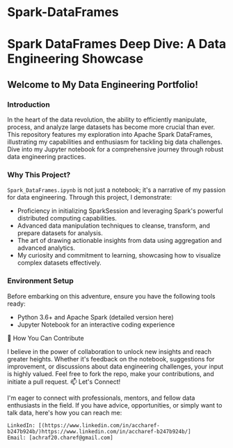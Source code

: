 # Spark-DataFrames

# Spark DataFrames Deep Dive: A Data Engineering Showcase

## Welcome to My Data Engineering Portfolio!

### Introduction
In the heart of the data revolution, the ability to efficiently manipulate, process, and analyze large datasets has become more crucial than ever. This repository features my exploration into Apache Spark DataFrames, illustrating my capabilities and enthusiasm for tackling big data challenges. Dive into my Jupyter notebook for a comprehensive journey through robust data engineering practices.

### Why This Project?
`Spark_DataFrames.ipynb` is not just a notebook; it's a narrative of my passion for data engineering. Through this project, I demonstrate:
- Proficiency in initializing SparkSession and leveraging Spark's powerful distributed computing capabilities.
- Advanced data manipulation techniques to cleanse, transform, and prepare datasets for analysis.
- The art of drawing actionable insights from data using aggregation and advanced analytics.
- My curiosity and commitment to learning, showcasing how to visualize complex datasets effectively.

### Environment Setup
Before embarking on this adventure, ensure you have the following tools ready:
- Python 3.6+ and Apache Spark (detailed version here)
- Jupyter Notebook for an interactive coding experience

🌟 How You Can Contribute

I believe in the power of collaboration to unlock new insights and reach greater heights. Whether it's feedback on the notebook, suggestions for improvement, or discussions about data engineering challenges, your input is highly valued. Feel free to fork the repo, make your contributions, and initiate a pull request.
📫 Let's Connect!

I'm eager to connect with professionals, mentors, and fellow data enthusiasts in the field. If you have advice, opportunities, or simply want to talk data, here's how you can reach me:

    LinkedIn: [(https://www.linkedin.com/in/accharef-b247b924b/)https://www.linkedin.com/in/accharef-b247b924b/]
    Email: [achraf20.charef@gmail.com]
